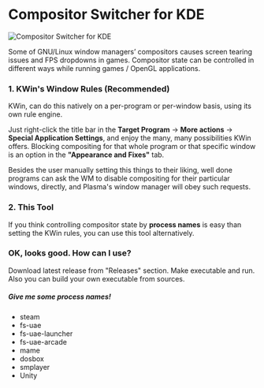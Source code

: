 # Compositor Switcher for KDE

![Compositor Switcher for KDE](https://www.muratcileli.com/wp-content/uploads/static/compositor-switcher-for-kde.png "Logo Title Text 1")

Some of GNU/Linux window managers’ compositors causes screen tearing issues and FPS dropdowns in games. Compositor state can be controlled in different ways while running games / OpenGL applications.

### 1. KWin's Window Rules (Recommended)

KWin, can do this natively on a per-program or per-window basis, using its own rule engine.

Just right-click the title bar in the **Target Program** → **More actions** → **Special Application Settings**, and enjoy the many, many possibilities KWin offers. Blocking compositing for that whole program or that specific window is an option in the **"Appearance and Fixes"** tab.

Besides the user manually setting this things to their liking, well done programs can ask the WM to disable compositing for their particular windows, directly, and Plasma's window manager will obey such requests.

### 2. This Tool

If you think controlling compositor state by **process names** is easy than setting the KWin rules, you can use this tool alternatively.

### OK, looks good. How can I use?
Download latest release from "Releases" section. Make executable and run. Also you can build your own executable from sources. 

##### Give me some process names!
* steam
* fs-uae
* fs-uae-launcher
* fs-uae-arcade
* mame
* dosbox
* smplayer
* Unity

